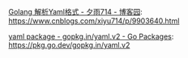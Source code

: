 [Golang 解析Yaml格式 - 夕雨714 - 博客园](https://www.cnblogs.com/xiyu714/p/9903640.html): <https://www.cnblogs.com/xiyu714/p/9903640.html>

[yaml package - gopkg.in/yaml.v2 - Go Packages](https://pkg.go.dev/gopkg.in/yaml.v2): <https://pkg.go.dev/gopkg.in/yaml.v2>
